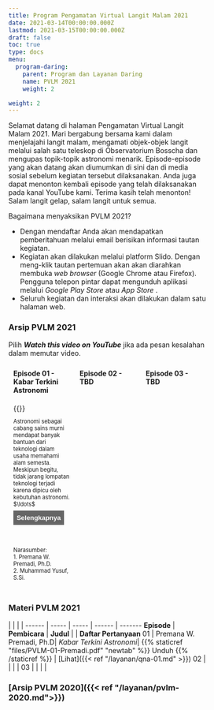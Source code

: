 ```yaml
---
title: Program Pengamatan Virtual Langit Malam 2021
date: 2021-03-14T00:00:00.000Z
lastmod: 2021-03-15T00:00:00.000Z
draft: false
toc: true
type: docs
menu:
  program-daring:
    parent: Program dan Layanan Daring
    name: PVLM 2021
    weight: 2

weight: 2
---
```


<style>
* {
  box-sizing: border-box;
}

/* Create three equal columns that floats next to each other */
.column {
  float: left;
  width: 33.33%;
  padding: 10px;
  /* text-align: justify;
  text-justify: inter-word; */
  }

/* Clear floats after the columns */
.row:after {
  content: "";
  display: table;
  clear: both;
}

/* div.desc {
  padding: 20px;
} */

/* @media screen and (min-width: 601px) {
  p {
    font-size: 16px;
  }
}

@media screen and (max-width: 600px) {
  p {
    font-size: 14px;
  }
} */

.showmore {
  font-size: 0.8em;
}

.showmore .more, .showmore.show .dots {
  display: none
}

.showmore.show .more {
  display: inline
}

.showmore button {
  cursor: pointer;
  display: block;
  margin-top: 0.5em;
  margin-bottom: 1em;
  font-weight: bold;
  background-color: #656565;
  color: white;
  border: none;
  outline: none;
  padding: 0.5em;
}

.tombol {
  background-color: #417AF5; /* blue */
  border: none;
  color: white;
  padding: 5px 15px;
  text-align: center;
  text-decoration: none;
  display: inline-block;
  font-size: 16px;
}
</style>

Selamat datang di halaman Pengamatan Virtual Langit Malam 2021. Mari bergabung bersama kami dalam menjelajahi langit malam, mengamati objek-objek langit melalui salah satu teleskop di Observatorium Bosscha dan mengupas topik-topik astronomi menarik. Episode-episode yang akan datang akan diumumkan di sini dan di media sosial sebelum kegiatan tersebut dilaksanakan. Anda juga dapat menonton kembali episode yang telah dilaksanakan pada kanal YouTube kami. Terima kasih telah menonton! Salam langit gelap, salam langit untuk semua.

<!-- > **9 April 2021** <br>
**Episode 1 - Kabar Terkini Astronomi** <br>
**Narasumber: Premana W. Premadi, Muhammad Yusuf** <br><br>
Astronomi sebagai cabang sains murni mendapat banyak bantuan dari teknologi dalam usaha memahami alam semesta. Meskipun begitu, tidak jarang lompatan teknologi terjadi karena dipicu oleh kebutuhan astronomi. Dua tahun belakangan ini kita melihat ada banyak peristiwa menarik terkait penemuan, peristiwa astronomi, dan usaha eksplorasi astronomi. Mengawali musim baru PVLM, pada episode perdana ini penonton akan diajak melihat capaian astronomi di tahun 2020 dan 2021. Kita kembali menengok apa yang terjadi dengan meredupnya bintang Betelgeuse, arti hadiah Nobel Fisika 2020 bagi Astrofisika, penemuan magnetar, babak baru eksplorasi Planet Mars, dan foto terbaru lubang hitam M87. Narasumber akan mengajak penonton menguak sains dan teknologi apa saja yang terlibat serta rencana dan harapan apa yang ada di depan termasuk peluangnya bagi astronomi Indonesia.<br>
<img src="/img/cover-pvlm.jpeg"></img>

Pendaftaran dimulai pada <font color="red">Kamis, 8 April 2021, 17:00 WIB </font>

<a href="https://bit.ly/pvlm2021" target="_blank"><button class="tombol">Daftar di sini</button></a> -->

Bagaimana menyaksikan PVLM 2021?
- Dengan mendaftar Anda akan mendapatkan pemberitahuan melalui email berisikan informasi tautan kegiatan.
- Kegiatan akan dilakukan melalui platform Slido. Dengan meng-klik tautan pertemuan akan akan diarahkan membuka <i>web browser</i> (Google Chrome atau Firefox). Pengguna telepon pintar dapat mengunduh aplikasi melalui <i>Google Play Store</i> atau <i>App Store</i> .
- Seluruh kegiatan dan interaksi akan dilakukan dalam satu halaman web.


### Arsip PVLM 2021

Pilih **_Watch this video on YouTube_** jika ada pesan kesalahan dalam memutar video.

<div class="row">
  <div class="column">
    <b>Episode 01 - Kabar Terkini Astronomi</b>
  </div>
  <div class="column">
    <b>Episode 02 - TBD</b>
  </div>
  <div class="column">
    <b>Episode 03 - TBD</b>
  </div>
</div>

<div class="row">
  <div class="column">
    {{<youtube F-jHmZRkxfU>}}
    <p style="font-size: .8em" class="showmore">
    Astronomi sebagai cabang sains murni mendapat banyak bantuan dari teknologi dalam usaha memahami alam semesta. Meskipun begitu, tidak jarang lompatan teknologi terjadi karena dipicu oleh kebutuhan astronomi. <span class="dots">$\ldots$</span><span class="more"> Dua tahun belakangan ini kita melihat ada banyak peristiwa menarik terkait penemuan, peristiwa astronomi, dan usaha eksplorasi astronomi.  Mengawali musim baru PVLM, pada episode perdana ini penonton akan diajak melihat capaian astronomi di tahun 2020 dan 2021. Kita kembali menengok apa yang terjadi dengan meredupnya bintang Betelgeuse, arti hadiah Nobel Fisika 2020 bagi Astrofisika, penemuan magnetar, babak baru eksplorasi Planet Mars, dan foto terbaru lubang hitam M87. Narasumber akan mengajak penonton menguak sains dan teknologi apa saja yang terlibat serta rencana dan harapan apa yang ada di depan termasuk peluangnya bagi astronomi Indonesia. </span>
      <button>Selengkapnya</button>
    <!-- Manusia telah mengamati langit malam sejak zaman dahulu kala. Keteraturan gerak benda-benda langit menginspirasi manusia dari berbagai sudut pandang, antara lain kebudayaan, kepercayaan, mata pencaharian, dan bahkan aktivitas sehari-hari. Mulai dari Bulan, Matahari, dan planet-planet dalam Tata Surya, hingga rasi-rasi bintang yang bergantian menghiasi langit malam. <span class="dots">$\ldots$</span><span class="more">Kita mengenali berbagai rasi bintang yang masih terus kita manfaatkan kemunculannya dan nikmati keindahannya. Rasi-rasi bintang diberi nama dan label mengikuti perpaduan antara kearifan berbagai peradaban kuno dengan aturan baru yang lebih sistematis yang disepakati oleh komunitas astronom dunia. Dalam skala jarak, rasi-rasi bintang tersebar dalam ruang kecil yang di seputar Tata Surya; relatif kecil dibandingkan dengan ukuran Galaksi Bima Sakti. Astronomi modern memanfaatkan rasi-rasi bintang itu sebagai petunjuk arah, sehingga tak jarang penamaan benda langit yang jauh mengikuti nama rasi bintang yang menjadi pengarah ke benda tersebut.  </span>
      <button>Selengkapnya</button> -->
    </p>
  </div>
  <div class="column">
     <!-- {{<youtube iQ7-aChXn7g >}}
    <p style="font-size: .8em" class="showmore">Pada pertemuan ini pemirsa diajak untuk mendengar cerita tentang siklus hidup bintang, seperti apa daerah pembentuk bintang pada umumnya? <span class="dots">$\ldots$</span><span class="more">Tersusun atas apa? Bagaimana bintang lahir di nebula ini? Bagaimana proses kematian serta peran bintang dalam memperkaya unsur kimia di alam semesta? </span>
      <button>Selengkapnya</button>
    </p> -->
  </div>
  <div class="column">
    <!-- {{<youtube 6i4EKFyrMQ0>}}
    <p style="font-size: .8em" class="showmore"> Seperti manusia, masing-masing dari miliaran galaksi di alam semesta mengembangkan sifat uniknya sendiri selama masa hidup yang rumit. <span class="dots">$\ldots$</span><span class="more">Apa saja bentuk dan komponen galaksi, bagaimana galaksi terbentuk dan apa yang dapat galaksi ceritakan tentang alam semesta kita? </span>
      <button>Selengkapnya</button>
    </p> -->
  </div>
</div>

<div class="row">
  <div class="column">
    <p style="font-size: .8em">Narasumber: <br> 1. Premana W. Premadi, Ph.D. <br>  2. Muhammad Yusuf, S.Si.</p>
  </div>
  <div class="column">
    <!-- <p style="font-size: .8em">Narasumber: <br> 1. Dr. Kiki Vierdayanti <br>  2. Muhammad Yusuf, S.Si.</p> -->
  </div>
  <div class="column">
    <!-- <p style="font-size: .8em">Narasumber: <br> 1. Premana W. Premadi, Ph.D. <br>  2. Muhammad Yusuf, S.Si.</p> -->
  </div>
</div>

### Materi PVLM 2021

  | | | |
------ | ----- | ----- | ------ | -------
 **Episode** | **Pembicara** | **Judul** | | **Daftar Pertanyaan**
 01 |  Premana W. Premadi, Ph.D| *Kabar Terkini Astronomi*| {{% staticref "files/PVLM-01-Premadi.pdf" "newtab" %}} Unduh {{% /staticref %}} | [Lihat]({{< ref "/layanan/qna-01.md" >}}) 
02 |  | | |
03 |  | | |

### [Arsip PVLM 2020]({{< ref "/layanan/pvlm-2020.md">}})

<script>
  document.querySelectorAll(".showmore").forEach(function (p) {
   p.querySelector("button").addEventListener("click", function () {
    p.classList.toggle("show");
    this.textContent = p.classList.contains("show") ? "Persingkat" : "Selengkapnya";
   });
 });
</script>
